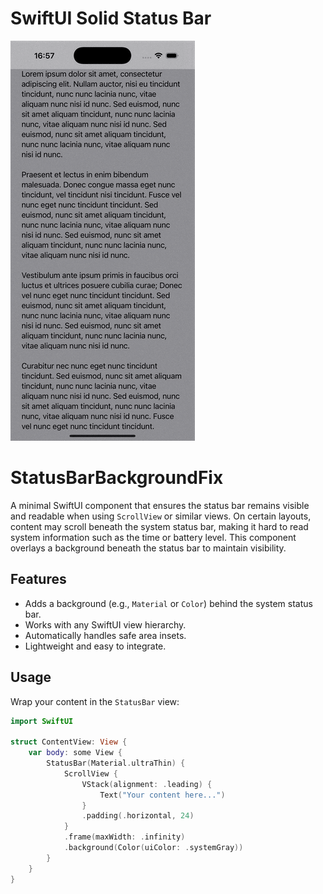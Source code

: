 # SwiftUI Solid Status Bar

![](gif.gif)

# StatusBarBackgroundFix

A minimal SwiftUI component that ensures the status bar remains visible and readable when using `ScrollView` or similar views. On certain layouts, content may scroll beneath the system status bar, making it hard to read system information such as the time or battery level. This component overlays a background beneath the status bar to maintain visibility.

## Features

- Adds a background (e.g., `Material` or `Color`) behind the system status bar.
- Works with any SwiftUI view hierarchy.
- Automatically handles safe area insets.
- Lightweight and easy to integrate.

## Usage

Wrap your content in the `StatusBar` view:

```swift
import SwiftUI

struct ContentView: View {
    var body: some View {
        StatusBar(Material.ultraThin) {
            ScrollView {
                VStack(alignment: .leading) {
                    Text("Your content here...")
                }
                .padding(.horizontal, 24)
            }
            .frame(maxWidth: .infinity)
            .background(Color(uiColor: .systemGray))
        }
    }
}